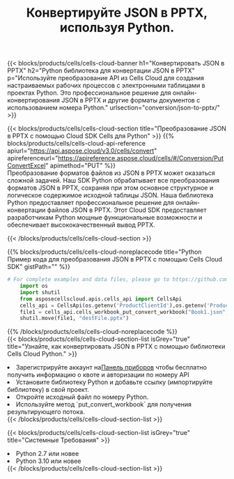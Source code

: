 ﻿---
title:  Конвертируйте JSON в PPTX, используя Python.
description:  Использование Cloud SDK Aspose.Cells для Python для преобразования файла формата JSON в файл формата PPTX.
kwords: Excel, Convert JSON to PPTX, REST, Python
howto: How to convert JSON to PPTX using Aspose.Cells Cloud Python library.
---
{{< blocks/products/cells/cells-cloud-banner h1="Конвертировать JSON в PPTX" h2="Python библиотека для конвертации JSON в PPTX" p="Используйте преобразование API из Cells Cloud для создания настраиваемых рабочих процессов с электронными таблицами в проектах Python. Это профессиональное решение для онлайн-конвертирования JSON в PPTX и другие форматы документов с использованием номера Python." urlsection="conversion/json-to-pptx/" >}}

{{< blocks/products/cells/cells-cloud-section title="Преобразование JSON в PPTX с помощью Cloud SDK Cells для Python" >}}
{{% blocks/products/cells/cells-cloud-api-reference apiurl="https://api.aspose.cloud/v3.0/cells/convert" apireferenceurl="https://apireference.aspose.cloud/cells/#/Conversion/PutConvertExcel" apimethod="PUT" %}}
<br/>
Преобразование форматов файлов из JSON в PPTX может оказаться сложной задачей. Наш SDK Python обрабатывает все преобразования форматов JSON в PPTX, сохраняя при этом основное структурное и логическое содержимое исходной таблицы JSON. Наша библиотека Python предоставляет профессиональное решение для онлайн-конвертации файлов JSON в PPTX. Этот Cloud SDK предоставляет разработчикам Python мощные функциональные возможности и обеспечивает высококачественный вывод PPTX.

{{< /blocks/products/cells/cells-cloud-section >}}

{{% blocks/products/cells/cells-cloud-noreplacecode title="Python Пример кода для преобразования JSON в PPTX с помощью Cells Cloud SDK" gistPath="" %}}
 
```python
# For complete examples and data files, please go to https://github.com/aspose-cells-cloud/aspose-cells-cloud-python/
    import os
    import shutil
    from asposecellscloud.apis.cells_api import CellsApi
    cells_api = CellsApi(os.getenv('ProductClientId'),os.getenv('ProductClientSecret'))
    file1 = cells_api.cells_workbook_put_convert_workbook("Book1.json",format="pptx")
    shutil.move(file1, "destFile.pptx")     
```
 
{{% /blocks/products/cells/cells-cloud-noreplacecode %}}
<br/>
{{< blocks/products/cells/cells-cloud-section-list isGrey="true" title="Узнайте, как конвертировать JSON в PPTX с помощью библиотеки Cells Cloud Python." >}}
<li> Зарегистрируйте аккаунт на<a href="https://dashboard.aspose.cloud/">Панель приборов</a> чтобы бесплатно получить информацию о квоте и авторизации по номеру API</li>
<li>Установите библиотеку Python и добавьте ссылку (импортируйте библиотеку) в свой проект.</li>
<li>Откройте исходный файл по номеру Python.</li>
<li>Используйте метод `put_convert_workbook` для получения результирующего потока.</li>
{{< /blocks/products/cells/cells-cloud-section-list >}}

{{< blocks/products/cells/cells-cloud-section-list isGrey="true" title="Системные Требования" >}}
<li>Python 2.7 или новее</li>
<li>Python 3.10 или новее</li>
{{< /blocks/products/cells/cells-cloud-section-list >}}
